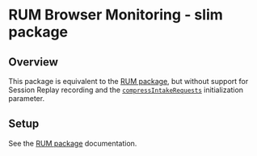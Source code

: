 # RUM Browser Monitoring - slim package

## Overview

This package is equivalent to the [RUM package](../rum), but without support for Session Replay
recording and the [`compressIntakeRequests`][1] initialization parameter.

## Setup

See the [RUM package](../rum/README.md) documentation.

[1]: https://docs.datadoghq.com/real_user_monitoring/browser/setup/client/?tab=rum#initialization-parameters:~:text=compressIntakeRequests
